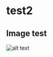 # test2

## Image test
![alt text](https://cr-ss-service.azurewebsites.net/api/ScreenShot?widget=summary&username=murznn)
